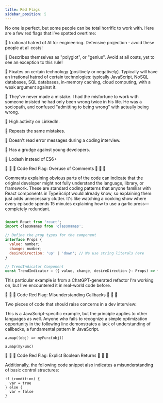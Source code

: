 ```yaml
---
title: Red Flags
sidebar_position: 5
---
```


No one is perfect, but some people can be total horrific to work with. Here are a few red flags that I've spotted overtime:

🚩 Irrational hatred of AI for engineering. Defensive projection - avoid these people at all costs!

🚩 Describes themselves as "polyglot", or "genius". Avoid at all costs, yet to see an exception to this rule!

🚩 Fixates on certain technology (positively or negatively). Typically will have an irrational hatred of certain technologies: typically JavaScript, NoSQL databases, SQL databases, in-memory caching, cloud computing, with a weak argument against it.

🚩 They've never made a mistake. I had the misfortune to work with someone insisted he had only been wrong twice in his life. He was a sociopath, and confused "admitting to being wrong" with actually being wrong.

🚩 High activity on LinkedIn.

🚩 Repeats the same mistakes.

🚩 Doesn't read error messages during a coding interview.

🚩 Has a grudge against young developers.

🚩 Lodash instead of ES6+

🚩 🚩 🚩 Code Red Flag: Overuse of Comments 🚩 🚩 🚩

Comments explaining obvious parts of the code can indicate that the original developer might not fully understand the language, library, or framework. These are standard coding patterns that anyone familiar with React components in TypeScript would already know, so explaining them just adds unnecessary clutter. It's like watching a cooking show where every episode spends 15 minutes explaining how to use a garlic press—completely redundant.

```javascript

import React from 'react';
import classNames from 'classnames';

// Define the prop types for the component
interface Props {
  value: number;
  change: number;
  desireDirection: 'up' | 'down'; // We use string literals here
}

// TrendIndicator Component
const TrendIndicator = ({ value, change, desireDirection }: Props) => {

```

This particular example is from a ChatGPT-generated refactor I'm working on, but I've encountered it in real-world code before.

🚩 🚩 🚩 Code Red Flag: Misunderstanding Callbacks 🚩 🚩 🚩

Two pieces of code that should raise concerns in a dev interview:

This is a JavaScript-specific example, but the principle applies to other languages as well. Anyone who fails to recognize a simple optimization opportunity in the following line demonstrates a lack of understanding of callbacks, a fundamental pattern in JavaScript.

```
a.map((obj) => myFunc(obj))
```

```
a.map(myFunc)
```


🚩 🚩 🚩 Code Red Flag: Explict Boolean Returns 🚩 🚩 🚩

Additionally, the following code snippet also indicates a misunderstanding of basic control structures:

```
if (condition) {
  var = true
} else {
  var = false
}
```
